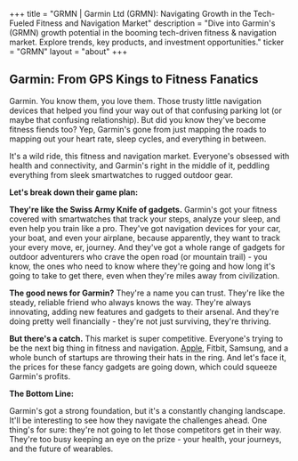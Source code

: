 +++
title = "GRMN |  Garmin Ltd (GRMN): Navigating Growth in the Tech-Fueled Fitness and Navigation Market"
description = "Dive into Garmin's (GRMN) growth potential in the booming tech-driven fitness & navigation market. Explore trends, key products, and investment opportunities."
ticker = "GRMN"
layout = "about"
+++

        


## Garmin: From GPS Kings to Fitness Fanatics

Garmin. You know them, you love them. Those trusty little navigation devices that helped you find your way out of that confusing parking lot (or maybe that confusing relationship). But did you know they've become fitness fiends too? Yep, Garmin's gone from just mapping the roads to mapping out your heart rate, sleep cycles, and everything in between.  

It's a wild ride, this fitness and navigation market. Everyone's obsessed with health and connectivity, and Garmin's right in the middle of it, peddling everything from sleek smartwatches to rugged outdoor gear. 

**Let's break down their game plan:**

**They're like the Swiss Army Knife of gadgets.** Garmin's got your fitness covered with smartwatches that track your steps, analyze your sleep, and even help you train like a pro.  They've got navigation devices for your car, your boat, and even your airplane, because apparently, they want to track your every move, er, journey. And they've got a whole range of gadgets for outdoor adventurers who crave the open road (or mountain trail) - you know, the ones who need to know where they're going and how long it's going to take to get there, even when they're miles away from civilization. 

**The good news for Garmin?** They're a name you can trust. They're like the steady, reliable friend who always knows the way.  They're always innovating, adding new features and gadgets to their arsenal.  And they're doing pretty well financially - they're not just surviving, they're thriving. 

**But there's a catch.** This market is super competitive. Everyone's trying to be the next big thing in fitness and navigation. [Apple](/stocks/aapl/), Fitbit, Samsung, and a whole bunch of startups are throwing their hats in the ring. And let's face it, the prices for these fancy gadgets are going down, which could squeeze Garmin's profits. 

**The Bottom Line:** 

Garmin's got a strong foundation, but it's a constantly changing landscape. It'll be interesting to see how they navigate the challenges ahead. One thing's for sure: they're not going to let those competitors get in their way. They're too busy keeping an eye on the prize -  your health, your journeys, and the future of wearables.  

        